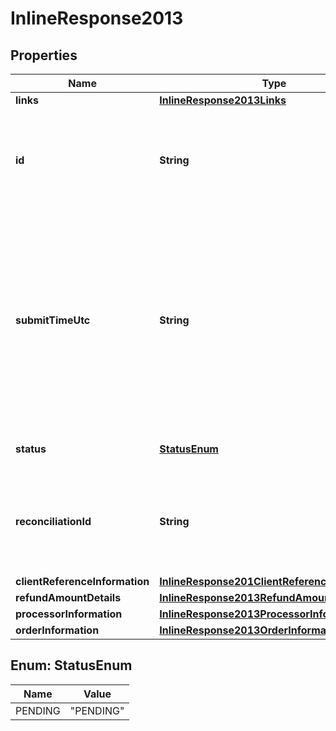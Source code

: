 
# InlineResponse2013

## Properties
Name | Type | Description | Notes
------------ | ------------- | ------------- | -------------
**links** | [**InlineResponse2013Links**](InlineResponse2013Links.md) |  |  [optional]
**id** | **String** | An unique identification number assigned by CyberSource to identify the submitted request. |  [optional]
**submitTimeUtc** | **String** | Time of request in UTC. &#x60;Format: YYYY-MM-DDThh:mm:ssZ&#x60;  Example 2016-08-11T22:47:57Z equals August 11, 2016, at 22:47:57 (10:47:57 p.m.). The T separates the date and the time. The Z indicates UTC.  |  [optional]
**status** | [**StatusEnum**](#StatusEnum) | The status of the submitted transaction. |  [optional]
**reconciliationId** | **String** | The reconciliation id for the submitted transaction. This value is not returned for all processors.  |  [optional]
**clientReferenceInformation** | [**InlineResponse201ClientReferenceInformation**](InlineResponse201ClientReferenceInformation.md) |  |  [optional]
**refundAmountDetails** | [**InlineResponse2013RefundAmountDetails**](InlineResponse2013RefundAmountDetails.md) |  |  [optional]
**processorInformation** | [**InlineResponse2013ProcessorInformation**](InlineResponse2013ProcessorInformation.md) |  |  [optional]
**orderInformation** | [**InlineResponse2013OrderInformation**](InlineResponse2013OrderInformation.md) |  |  [optional]


<a name="StatusEnum"></a>
## Enum: StatusEnum
Name | Value
---- | -----
PENDING | &quot;PENDING&quot;



